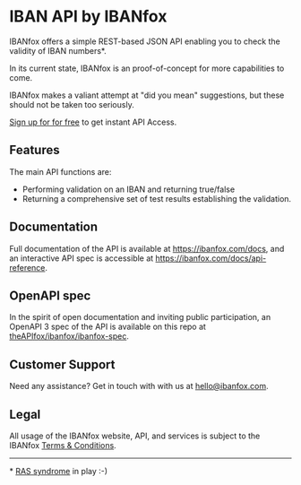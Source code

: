 # IBAN API by IBANfox

IBANfox offers a simple REST-based JSON API enabling you to check the validity of IBAN numbers*.

In its current state, IBANfox is an proof-of-concept for more capabilities to come.

IBANfox makes a valiant attempt at "did you mean" suggestions, but these should not be taken too seriously.

[Sign up for for free](https://ibanfox.com/register) to get instant API Access.

## Features

The main API functions are:

* Performing validation on an IBAN and returning true/false
* Returning a comprehensive set of test results establishing the validation.

## Documentation

Full documentation of the API is available at https://ibanfox.com/docs, and an interactive API spec is accessible at https://ibanfox.com/docs/api-reference.

## OpenAPI spec
In the spirit of open documentation and inviting public participation, an OpenAPI 3 spec of the API is available on this repo at [theAPIfox/ibanfox/ibanfox-spec](https://github.com/theAPIFox/ibanfox/tree/master/openapi-spec).

## Customer Support
Need any assistance? Get in touch with with us at hello@ibanfox.com.

## Legal
All usage of the IBANfox website, API, and services is subject to the IBANfox [Terms & Conditions](https://ibanfox.com/terms).

----
\* [RAS syndrome](https://en.wikipedia.org/wiki/RAS_syndrome) in play :-)
